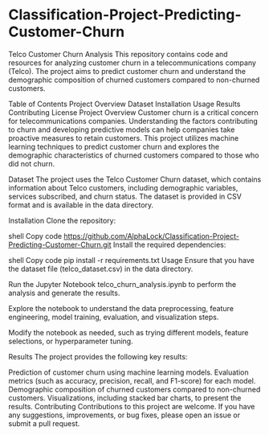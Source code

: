 # Classification-Project-Predicting-Customer-Churn

Telco Customer Churn Analysis
This repository contains code and resources for analyzing customer churn in a telecommunications company (Telco). The project aims to predict customer churn and understand the demographic composition of churned customers compared to non-churned customers.

Table of Contents
Project Overview
Dataset
Installation
Usage
Results
Contributing
License
Project Overview
Customer churn is a critical concern for telecommunications companies. Understanding the factors contributing to churn and developing predictive models can help companies take proactive measures to retain customers. This project utilizes machine learning techniques to predict customer churn and explores the demographic characteristics of churned customers compared to those who did not churn.

Dataset
The project uses the Telco Customer Churn dataset, which contains information about Telco customers, including demographic variables, services subscribed, and churn status. The dataset is provided in CSV format and is available in the data directory.

Installation
Clone the repository:

shell
Copy code
https://github.com/AlphaLock/Classification-Project-Predicting-Customer-Churn.git
Install the required dependencies:

shell
Copy code
pip install -r requirements.txt
Usage
Ensure that you have the dataset file (telco_dataset.csv) in the data directory.

Run the Jupyter Notebook telco_churn_analysis.ipynb to perform the analysis and generate the results.

Explore the notebook to understand the data preprocessing, feature engineering, model training, evaluation, and visualization steps.

Modify the notebook as needed, such as trying different models, feature selections, or hyperparameter tuning.

Results
The project provides the following key results:

Prediction of customer churn using machine learning models.
Evaluation metrics (such as accuracy, precision, recall, and F1-score) for each model.
Demographic composition of churned customers compared to non-churned customers.
Visualizations, including stacked bar charts, to present the results.
Contributing
Contributions to this project are welcome. If you have any suggestions, improvements, or bug fixes, please open an issue or submit a pull request.

